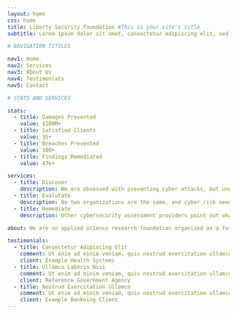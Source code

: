 ```yaml
---
layout: home
css: home 
title: Liberty Security Foundation #This is your site's title
subtitle: Lorem ipsum dolor sit amet, consectetur adipiscing elit, sed do eiusmod tempor incididunt ut labore et dolore magna aliqua. Ut enim ad minim veniam, quis nostrud exercitation ullamco laboris nisi ut aliquip ex ea commodo consequat.

# NAVIGATION TITILES

nav1: Home
nav2: Services
nav3: About Us
nav4: Testimonials
nav5: Contact

# STATS AND SERVICES

stats:
  - title: Damages Prevented
    value: $100M+
  - title: Satisfied Clients
    value: 35+
  - title: Breaches Prevented
    value: 100+
  - title: Findings Remediated
    value: 47k+

services:
  - title: Discover
    description: We are obsessed with preventing cyber attacks, but understand your organization has other objectives. Our experts educate and foster shared understaning
  - title: Evalutate
    description: No two organizations are the same, and cyber risk needs evaluated in its own context. We’ll work with you to understand your risk, and develop a custom plan of defense.
  - title: Remediate
    description: Other cybersecurity assessment providers point out what's broken, but leave you to fix it. With our remediation services we'll stay with you until the problem is resolved.

about: We are an applied science research foundation organized as a for-profit Delaware C-Corp. Our focus is helping organizations understand cyber risk, and protect themselves from emerging threats with cutting edge countermeasures. By discovering and licensing advanced cybersecurity methodologies, and analytical heuristics we strive to make the world a more secure place.

testimonials:
  - title: Consectetur Adipiscing Elit
    comment: Ut enim ad minim veniam, quis nostrud exercitation ullamco laboris nisi ut aliquip ex ea commodo consequat.
    client: Example Health Systems
  - title: Ullamco Laboris Nisi
    comment: Ut enim ad minim veniam, quis nostrud exercitation ullamco laboris nisi ut aliquip ex ea commodo consequat.
    client: Reference Government Agency
  - title: Nostrud Exercitation Ullamco
    comment: Ut enim ad minim veniam, quis nostrud exercitation ullamco laboris nisi ut aliquip ex ea commodo consequat.
    client: Example Bankning Client
---
```


